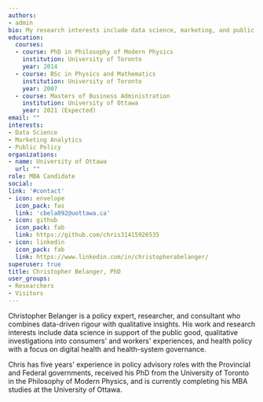 ```yaml
---
authors:
- admin
bio: My research interests include data science, marketing, and public policy, bridging the quantitative-qualitative divide.
education:
  courses:
  - course: PhD in Philosophy of Modern Physics
    institution: University of Toronto
    year: 2014
  - course: BSc in Physics and Mathematics
    institution: University of Toronto
    year: 2007
  - course: Masters of Business Administration
    institution: University of Ottawa
    year: 2021 (Expected)
email: ""
interests:
- Data Science
- Marketing Analytics
- Public Policy
organizations:
- name: University of Ottawa
  url: ""
role: MBA Candidate
social:
link: '#contact'
- icon: envelope
  icon_pack: fas
  link: 'cbela092@uottawa.ca'
- icon: github
  icon_pack: fab
  link: https://github.com/chris31415926535
- icon: linkedin
  icon_pack: fab
  link: https://www.linkedin.com/in/christopherabelanger/
superuser: true
title: Christopher Belanger, PhD
user_groups:
- Researchers
- Visitors
---
```


Christopher Belanger is a policy expert, researcher, and consultant who combines data-driven rigour with qualitative insights. His work and research interests include data science in support of the public good, qualitative investigations into consumers' and workers' experiences, and health policy with a focus on digital health and health-system governance.

 Chris has five years' experience in policy advisory roles with the Provincial and Federal governments, received his PhD from the University of Toronto in the Philosophy of Modern Physics, and is currently completing his MBA studies at the University of Ottawa.
